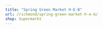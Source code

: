 ```yaml
---
title: "Spring Green Market H-E-B"
url: /richmond/spring-green-market-h-e-b/
shop: Supermarkt
---
```

